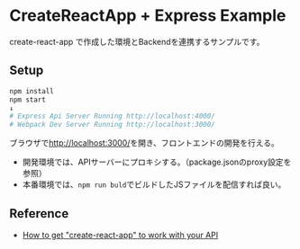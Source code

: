 # CreateReactApp + Express Example

create-react-app で作成した環境とBackendを連携するサンプルです。

## Setup

```sh
npm install
npm start
↓
# Express Api Server Running http://localhost:4000/
# Webpack Dev Server Running http://localhost:3000/
```
ブラウザで[http://localhost:3000/](http://localhost:3000/)を開き、フロントエンドの開発を行える。


- 開発環境では、APIサーバーにプロキシする。（package.jsonのproxy設定を参照）
- 本番環境では、```npm run buld```でビルドしたJSファイルを配信すれば良い。

## Reference

- [How to get "create-react-app" to work with your API](https://www.fullstackreact.com/articles/using-create-react-app-with-a-server/)